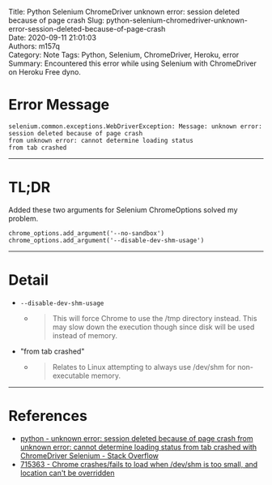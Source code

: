 Title: Python Selenium ChromeDriver unknown error: session deleted because of page crash
Slug: python-selenium-chromedriver-unknown-error-session-deleted-because-of-page-crash  
Date: 2020-09-11 21:01:03  
Authors: m157q  
Category: Note 
Tags: Python, Selenium, ChromeDriver, Heroku, error
Summary: Encountered this error while using Selenium with ChromeDriver on Heroku Free dyno.


# Error Message

```
selenium.common.exceptions.WebDriverException: Message: unknown error: session deleted because of page crash
from unknown error: cannot determine loading status
from tab crashed
```

---

# TL;DR

Added these two arguments for Selenium ChromeOptions solved my problem.

```
chrome_options.add_argument('--no-sandbox')
chrome_options.add_argument('--disable-dev-shm-usage')
```

---

# Detail

- `--disable-dev-shm-usage`
    - > This will force Chrome to use the /tmp directory instead. This may slow down the execution though since disk will be used instead of memory.
- "from tab crashed"
    - > Relates to Linux attempting to always use /dev/shm for non-executable memory.

---

# References

- [python - unknown error: session deleted because of page crash from unknown error: cannot determine loading status from tab crashed with ChromeDriver Selenium - Stack Overflow](https://stackoverflow.com/questions/53902507/unknown-error-session-deleted-because-of-page-crash-from-unknown-error-cannot)
- [715363 - Chrome crashes/fails to load when /dev/shm is too small, and location can't be overridden](https://bugs.chromium.org/p/chromium/issues/detail?id=715363)

